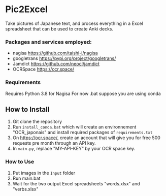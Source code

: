 # Pic2Excel
Take pictures of Japanese text, and process everything in a Excel spreadsheet that can be used to create Anki decks.

### Packages and services employed:
- nagisa      https://github.com/taishi-i/nagisa 
- googletrans https://pypi.org/project/googletrans/
- Jamdict     https://github.com/neocl/jamdict
- OCRSpace    https://ocr.space/

### Requirements
Requires Python 3.8 for Nagisa
For now .bat suppose you are using conda

## How to Install
1. Git clone the repository
2. Run `install_conda.bat` which will create an environnement "OCR_japonais" and install required packages of `requirements.txt`
3. On https://ocr.space/, create an account that will give you for free 500 requests pre month through an API key.
4. In `main.py`, replace "MY-API-KEY" by your OCR space key.

### How to Use
1. Put images in the `Input` folder
2. Run main.bat
3. Wait for the two output Excel spreadsheets "words.xlsx" and "verbs.xlsx"

